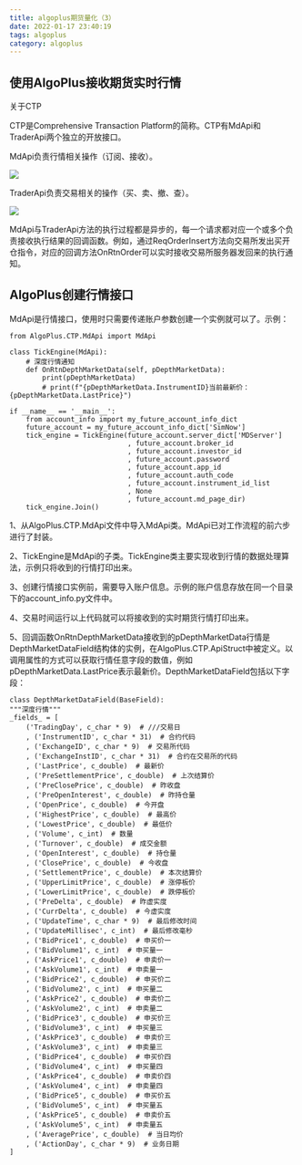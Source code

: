 ```yaml
---
title: algoplus期货量化（3）
date: 2022-01-17 23:40:19
tags: algoplus
category: algoplus
---
```


## 使用AlgoPlus接收期货实时行情

关于CTP

CTP是Comprehensive Transaction Platform的简称。CTP有MdApi和TraderApi两个独立的开放接口。

MdApi负责行情相关操作（订阅、接收）。

![](234220.png)

TraderApi负责交易相关的操作（买、卖、撤、查）。

![](234517.png)

MdApi与TraderApi方法的执行过程都是异步的，每一个请求都对应一个或多个负责接收执行结果的回调函数。例如，通过ReqOrderInsert方法向交易所发出买开仓指令，对应的回调方法OnRtnOrder可以实时接收交易所服务器发回来的执行通知。

## AlgoPlus创建行情接口

MdApi是行情接口，使用时只需要传递账户参数创建一个实例就可以了。示例：

    from AlgoPlus.CTP.MdApi import MdApi
 
	class TickEngine(MdApi):
	    # 深度行情通知
	    def OnRtnDepthMarketData(self, pDepthMarketData):
	        print(pDepthMarketData)
	        # print(f"{pDepthMarketData.InstrumentID}当前最新价：{pDepthMarketData.LastPrice}")
	 
	if __name__ == '__main__':
	    from account_info import my_future_account_info_dict
	    future_account = my_future_account_info_dict['SimNow']
	    tick_engine = TickEngine(future_account.server_dict['MDServer']
	                             , future_account.broker_id
	                             , future_account.investor_id
	                             , future_account.password
	                             , future_account.app_id
	                             , future_account.auth_code
	                             , future_account.instrument_id_list
	                             , None
	                             , future_account.md_page_dir)
	    tick_engine.Join()


1、从AlgoPlus.CTP.MdApi文件中导入MdApi类。MdApi已对工作流程的前六步进行了封装。

2、TickEngine是MdApi的子类。TickEngine类主要实现收到行情的数据处理算法，示例只将收到的行情打印出来。

3、创建行情接口实例前，需要导入账户信息。示例的账户信息存放在同一个目录下的account_info.py文件中。

4、交易时间运行以上代码就可以将接收到的实时期货行情打印出来。

5、回调函数OnRtnDepthMarketData接收到的pDepthMarketData行情是DepthMarketDataField结构体的实例，在AlgoPlus.CTP.ApiStruct中被定义。以调用属性的方式可以获取行情任意字段的数值，例如pDepthMarketData.LastPrice表示最新价。DepthMarketDataField包括以下字段：

    class DepthMarketDataField(BaseField):
    """深度行情"""
    _fields_ = [
        ('TradingDay', c_char * 9)  # ///交易日
        , ('InstrumentID', c_char * 31)  # 合约代码
        , ('ExchangeID', c_char * 9)  # 交易所代码
        , ('ExchangeInstID', c_char * 31)  # 合约在交易所的代码
        , ('LastPrice', c_double)  # 最新价
        , ('PreSettlementPrice', c_double)  # 上次结算价
        , ('PreClosePrice', c_double)  # 昨收盘
        , ('PreOpenInterest', c_double)  # 昨持仓量
        , ('OpenPrice', c_double)  # 今开盘
        , ('HighestPrice', c_double)  # 最高价
        , ('LowestPrice', c_double)  # 最低价
        , ('Volume', c_int)  # 数量
        , ('Turnover', c_double)  # 成交金额
        , ('OpenInterest', c_double)  # 持仓量
        , ('ClosePrice', c_double)  # 今收盘
        , ('SettlementPrice', c_double)  # 本次结算价
        , ('UpperLimitPrice', c_double)  # 涨停板价
        , ('LowerLimitPrice', c_double)  # 跌停板价
        , ('PreDelta', c_double)  # 昨虚实度
        , ('CurrDelta', c_double)  # 今虚实度
        , ('UpdateTime', c_char * 9)  # 最后修改时间
        , ('UpdateMillisec', c_int)  # 最后修改毫秒
        , ('BidPrice1', c_double)  # 申买价一
        , ('BidVolume1', c_int)  # 申买量一
        , ('AskPrice1', c_double)  # 申卖价一
        , ('AskVolume1', c_int)  # 申卖量一
        , ('BidPrice2', c_double)  # 申买价二
        , ('BidVolume2', c_int)  # 申买量二
        , ('AskPrice2', c_double)  # 申卖价二
        , ('AskVolume2', c_int)  # 申卖量二
        , ('BidPrice3', c_double)  # 申买价三
        , ('BidVolume3', c_int)  # 申买量三
        , ('AskPrice3', c_double)  # 申卖价三
        , ('AskVolume3', c_int)  # 申卖量三
        , ('BidPrice4', c_double)  # 申买价四
        , ('BidVolume4', c_int)  # 申买量四
        , ('AskPrice4', c_double)  # 申卖价四
        , ('AskVolume4', c_int)  # 申卖量四
        , ('BidPrice5', c_double)  # 申买价五
        , ('BidVolume5', c_int)  # 申买量五
        , ('AskPrice5', c_double)  # 申卖价五
        , ('AskVolume5', c_int)  # 申卖量五
        , ('AveragePrice', c_double)  # 当日均价
        , ('ActionDay', c_char * 9)  # 业务日期
    ]